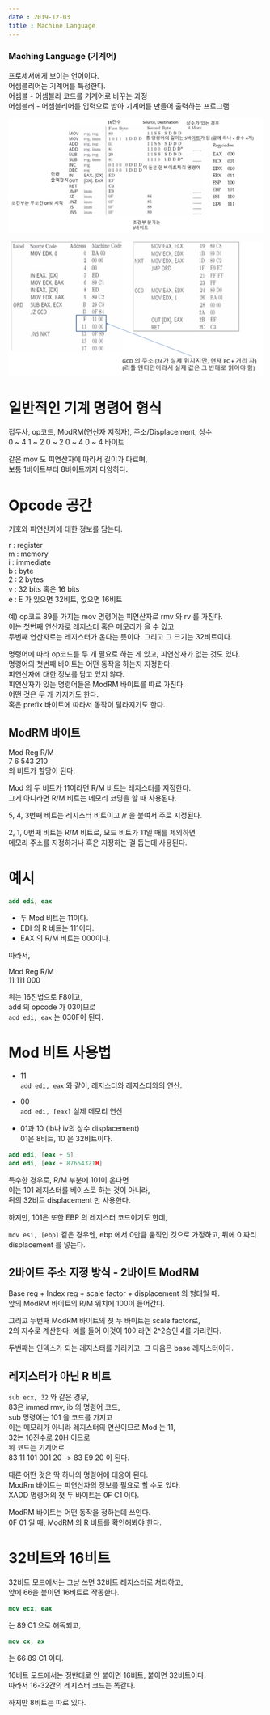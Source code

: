 ```yaml
---
date : 2019-12-03
title : Machine Language
---
```



### Maching Language (기계어)

프로세서에게 보이는 언어이다.  
어셈블리어는 기계어를 특정한다.   
어셈블 - 어셈블리 코드를 기계어로 바꾸는 과정  
어셈블러 - 어셈블리어를 입력으로 받아 기계어를 만들어 출력하는 프로그램  

![machine](./machine.png)

![jump](./jump.png)


# 일반적인 기계 명령어 형식

접두사, op코드, ModRM(연산자 지정자), 주소/Displacement, 상수  
0 ~ 4   1 ~ 2       0 ~ 2                 0 ~ 4         0 ~ 4 바이트  

같은 mov 도 피연산자에 따라서 길이가 다르며,  
보통 1바이트부터 8바이트까지 다양하다. 


# Opcode 공간

기호와 피연산자에 대한 정보를 담는다.  

r : register    
m : memory  
i : immediate  
b : byte  
2 : 2 bytes  
v : 32 bits 혹은 16 bits  
e : E 가 있으면 32비트, 없으면 16비트  

예) op코드 89를 가지는 mov 명령어는 피연산자로 rmv 와 rv 를 가진다.  
이는 첫번째 연산자로 레지스터 혹은 메모리가 올 수 있고  
두번째 연산자로는 레지스터가 온다는 뜻이다. 그리고 그 크기는 32비트이다.  

명령어에 따라 op코드를 두 개 필요로 하는 게 있고, 피연산자가 없는 것도 있다.  
명령어의 첫번째 바이트는 어떤 동작을 하는지 지정한다.  
피연산자에 대한 정보를 담고 있지 않다.  
피연산자가 있는 명령어들은 ModRM 바이트를 따로 가진다.  
어떤 것은 두 개 가지기도 한다.  
혹은 prefix 바이트에 따라서 동작이 달라지기도 한다.  


## ModRM 바이트

Mod Reg R/M  
7 6 543 210  
의 비트가 할당이 된다.  

Mod 의 두 비트가 11이라면 R/M 비트는 레지스터를 지정한다.  
그게 아니라면 R/M 비트는 메모리 코딩을 할 때 사용된다.  

5, 4, 3번째 비트는 레지스터 비트이고 /r 을 붙여서 주로 지정된다.  

2, 1, 0번째 비트는 R/M 비트로, 모드 비트가 11일 때를 제외하면  
메모리 주소를 지정하거나 혹은 지정하는 걸 돕는데 사용된다.  


# 예시

```nasm
add edi, eax
```

- 두 Mod 비트는 11이다.  
- EDI 의 R 비트는 111이다.  
- EAX 의 R/M 비트는 000이다.  

따라서,  

Mod Reg R/M  
11  111 000  

위는 16진법으로 F8이고,  
add 의 opcode 가 03이므로  
`add edi, eax` 는 030F이 된다.  


# Mod 비트 사용법

- 11  
`add edi, eax` 와 같이, 레지스터와 레지스터와의 연산.  

- 00  
`add edi, [eax]` 실제 메모리 연산  

- 01과 10 (ib나 iv의 상수 displacement)  
01은 8비트, 10 은 32비트이다.  
```nasm
add edi, [eax + 5]
add edi, [eax + 87654321H]
```

특수한 경우로, R/M 부분에 101이 온다면  
이는 101 레지스터를 베이스로 하는 것이 아니라,  
뒤의 32비트 displacement 만 사용한다.  

하지만, 101은 또한 EBP 의 레지스터 코드이기도 한데,

`mov esi, [ebp]` 같은 경우엔,
ebp 에서 0만큼 움직인 것으로 가정하고, 
뒤에 0 짜리 displacement 를 넣는다.  

## 2바이트 주소 지정 방식 - 2바이트 ModRM
Base reg + Index reg + scale factor + displacement 의 형태일 때.  
앞의 ModRM 바이트의 R/M 위치에 100이 들어간다.  

그리고 두번째 ModRM 바이트의 첫 두 바이트는 scale factor로,  
2의 지수로 계산한다. 예를 들어 이것이 10이라면 2^2승인 4를 가리킨다.  

두번째는 인덱스가 되는 레지스터를 가리키고, 그 다음은 base 레지스터이다. 


## 레지스터가 아닌 R 비트

`sub ecx, 32`
와 같은 경우,  
83은 immed rmv, ib 의 명령어 코드,  
sub 명령어는 101 을 코드를 가지고  
이는 메모리가 아니라 레지스터의 연산이므로 Mod 는 11,  
32는 16진수로 20H 이므로  
위 코드는 기계어로  
83 11 101 001 20 -> 83 E9 20 이 된다.  

때론 어떤 것은 딱 하나의 명령어에 대응이 된다.  
ModRm 바이트는 피연산자의 정보를 필요로 할 수도 있다.  
XADD 명령어의 첫 두 바이트는 0F C1 이다.  

ModRM 바이트는 어떤 동작을 정하는데 쓰인다.  
0F 01 일 때, ModRM 의 R 비트를 확인해봐야 한다.  


# 32비트와 16비트

32비트 모드에서는 그냥 쓰면 32비트 레지스터로 처리하고,  
앞에 66을 붙이면 16비트로 작동한다.  

```nasm
mov ecx, eax
```
는 89 C1 으로 해독되고,

```nasm
mov cx, ax
```
는 66 89 C1 이다.  

16비트 모드에서는 정반대로 안 붙이면 16비트, 붙이면 32비트이다.  
따라서 16-32간의 레지스터 코드는 똑같다.  

하지만 8비트는 따로 있다.  
